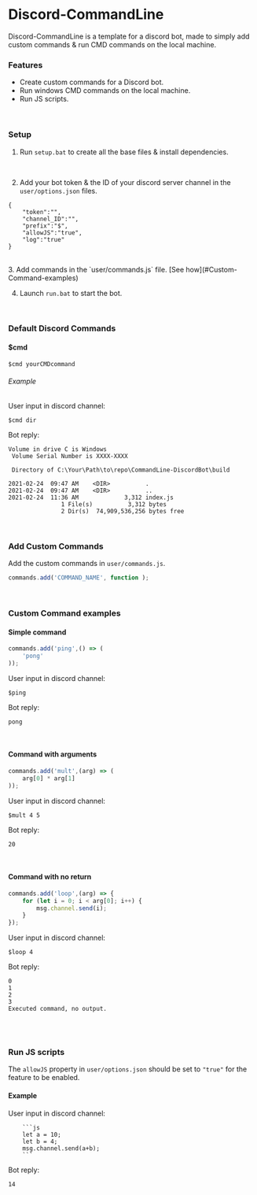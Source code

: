 # Discord-CommandLine
Discord-CommandLine is a template for a discord bot, made to simply add custom commands & run CMD commands on the local machine.

### Features
* Create custom commands for a Discord bot.
* Run windows CMD commands on the local machine.
* Run JS scripts.

<br/>


### Setup

1. Run `setup.bat` to create all the base files & install dependencies.
<br/>

2. Add your bot token & the ID of your discord server channel in the `user/options.json` files.
```
{
    "token":"",
    "channel_ID":"",
    "prefix":"$",
    "allowJS":"true",
    "log":"true"
}
```
<br/>
3. Add commands in the `user/commands.js` file. [See how](#Custom-Command-examples)

4. Launch `run.bat` to start the bot.

<br/>

### Default Discord Commands

#### $cmd
```
$cmd yourCMDcommand

```

###### Example

User input in discord channel:
```
$cmd dir
```
Bot reply:
```
Volume in drive C is Windows
 Volume Serial Number is XXXX-XXXX

 Directory of C:\Your\Path\to\repo\CommandLine-DiscordBot\build

2021-02-24  09:47 AM    <DIR>          .
2021-02-24  09:47 AM    <DIR>          ..
2021-02-24  11:36 AM             3,312 index.js
               1 File(s)          3,312 bytes
               2 Dir(s)  74,909,536,256 bytes free
```


<br/>

### Add Custom Commands

Add the custom commands in `user/commands.js`.

```js
commands.add('COMMAND_NAME', function );
```

<br/>

### Custom Command examples



#### Simple command
```js
commands.add('ping',() => (
    'pong'
));
```

User input in discord channel:
```
$ping
```

Bot reply:
```
pong
```

<br/>

#### Command with arguments
```js
commands.add('mult',(arg) => (
    arg[0] * arg[1]
));
```
User input in discord channel:
```
$mult 4 5
```

Bot reply:
```
20
```

<br/>

#### Command with no return
```js
commands.add('loop',(arg) => {
    for (let i = 0; i < arg[0]; i++) {
        msg.channel.send(i);
    }
});
```
User input in discord channel:
```
$loop 4
```

Bot reply:
```
0
1
2
3
Executed command, no output.
```
<br/><br/>

### Run JS scripts

The `allowJS` property in `user/options.json` should be set to `"true"` for the feature to be enabled.

#### Example

User input in discord channel:

```
    ```js
    let a = 10;
    let b = 4;
    msg.channel.send(a+b);
    ```
```
Bot reply:

```
14
```
